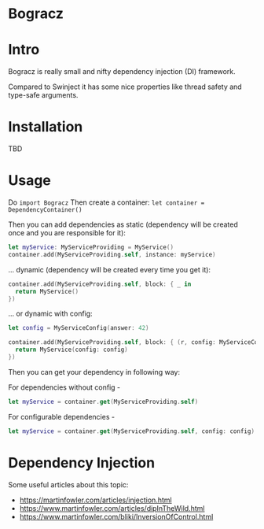 Bogracz
======

# Intro

Bogracz is really small and nifty dependency injection (DI) framework. 

Compared to Swinject it has some nice properties like thread safety 
and type-safe arguments.

# Installation
TBD

# Usage
Do `import Bogracz`
Then create a container: `let container = DependencyContainer()`

Then you can add dependencies as static (dependency will be created once and you are responsible for it):

```swift
let myService: MyServiceProviding = MyService()
container.add(MyServiceProviding.self, instance: myService)
```

... dynamic (dependency will be created every time you get it):
```swift
container.add(MyServiceProviding.self, block: { _ in
  return MyService()
})
```

... or dynamic with config:
```swift
let config = MyServiceConfig(answer: 42)

container.add(MyServiceProviding.self, block: { (r, config: MyServiceConfig) in
  return MyService(config: config)
})
```

Then you can get your dependency in following way:

For dependencies without config - 
```swift
let myService = container.get(MyServiceProviding.self)
```

For configurable dependencies -
```swift
let myService = container.get(MyServiceProviding.self, config: config)
```

# Dependency Injection
Some useful articles about this topic:
- https://martinfowler.com/articles/injection.html
- https://www.martinfowler.com/articles/dipInTheWild.html
- https://www.martinfowler.com/bliki/InversionOfControl.html
